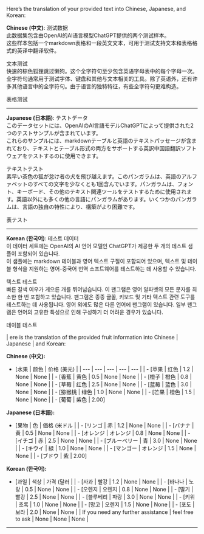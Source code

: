 Here’s the translation of your provided text into Chinese, Japanese, and Korean:

**Chinese (中文)**:
测试数据  
此数据集包含由OpenAI的AI语言模型ChatGPT提供的两个测试样本。  
这些样本包括一个markdown表格和一段英文文本，可用于测试支持文本和表格格式的英译中翻译软件。  

文本测试  
快速的棕色狐狸跳过懒狗。这个全字符句至少包含英语字母表中的每个字母一次。全字符句通常用于测试字体、键盘和其他与文本相关的工具。除了英语外，还有许多其他语言中的全字符句。由于语言的独特特征，有些全字符句更难构造。  

表格测试 

---

**Japanese (日本語)**:
テストデータ  
このデータセットには、OpenAIのAI言語モデルChatGPTによって提供された2つのテストサンプルが含まれています。  
これらのサンプルには、markdownテーブルと英語のテキストパッセージが含まれており、テキストとテーブル形式の両方をサポートする英訳中国語翻訳ソフトウェアをテストするのに使用できます。  

テキストテスト  
素早い茶色の狐が怠け者の犬を飛び越えます。このパンガラムは、英語のアルファベットのすべての文字を少なくとも1回含んでいます。パンガラムは、フォント、キーボード、その他のテキスト関連ツールをテストするために使用されます。英語以外にも多くの他の言語にパンガラムがあります。いくつかのパンガラムは、言語の独自の特性により、構築がより困難です。  

表テスト 

---

**Korean (한국어)**:
테스트 데이터  
이 데이터 세트에는 OpenAI의 AI 언어 모델인 ChatGPT가 제공한 두 개의 테스트 샘플이 포함되어 있습니다.  
이 샘플에는 markdown 테이블과 영어 텍스트 구절이 포함되어 있으며, 텍스트 및 테이블 형식을 지원하는 영어-중국어 번역 소프트웨어를 테스트하는 데 사용할 수 있습니다.  

텍스트 테스트  
빠른 갈색 여우가 게으른 개를 뛰어넘습니다. 이 팬그램은 영어 알파벳의 모든 문자를 최소한 한 번 포함하고 있습니다. 팬그램은 종종 글꼴, 키보드 및 기타 텍스트 관련 도구를 테스트하는 데 사용됩니다. 영어 외에도 많은 다른 언어에 팬그램이 있습니다. 일부 팬그램은 언어의 고유한 특성으로 인해 구성하기 더 어려운 경우가 있습니다.  

테이블 테스트

| ere is the translation of the provided fruit information into Chinese | Japanese | and Korean:

**Chinese (中文):**
- [水果 | 颜色 | 价格 (美元) |
| --- | --- | --- | --- | --- |
|   - [苹果 | 红色 | 1.2 | None | None |
|   - [香蕉 | 黄色 | 0.5 | None | None |
|   - [橙子 | 橙色 | 0.8 | None | None |
|   - [草莓 | 红色 | 2.5 | None | None |
|   - [蓝莓 | 蓝色 | 3.0 | None | None |
|   - [猕猴桃 | 绿色 | 1.0 | None | None |
|   - [芒果 | 橙色 | 1.5 | None | None |
|   - [葡萄 | 紫色 | 2.00]

**Japanese (日本語):**
- [果物 | 色 | 価格 (米ドル |
|   - [リンゴ | 赤 | 1.2 | None | None |
|   - [バナナ | 黄 | 0.5 | None | None |
|   - [オレンジ | オレンジ | 0.8 | None | None |
|   - [イチゴ | 赤 | 2.5 | None | None |
|   - [ブルーベリー | 青 | 3.0 | None | None |
|   - [キウイ | 緑 | 1.0 | None | None |
|   - [マンゴー | オレンジ | 1.5 | None | None |
|   - [ブドウ | 紫 | 2.00]

**Korean (한국어):**
- [과일 | 색상 | 가격 (달러 |
|   - [사과 | 빨강 | 1.2 | None | None |
|   - [바나나 | 노랑 | 0.5 | None | None |
|   - [오렌지 | 오렌지 | 0.8 | None | None |
|   - [딸기 | 빨강 | 2.5 | None | None |
|   - [블루베리 | 파랑 | 3.0 | None | None |
|   - [키위 | 초록 | 1.0 | None | None |
|   - [망고 | 오렌지 | 1.5 | None | None |
|   - [포도 | 보라 | 2.0 | None | None |
| 
If you need any further assistance | feel free to ask | None | None | None |

---

